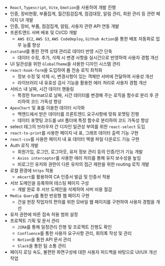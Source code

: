   - `React`, `Typescript`, `Vite`, `Emotion`을 사용하여 개발 진행
  - 인증, 장비현황, 부품집계, 월간점검집계, 점검대장, 알림 관리, 회원 관리 등 관련 페이지 UI 개발
  - 인증, 장비, 부품, 점검집계, 알림, 사용자 관련 API 연동 개발
  - 프론트엔드 서버 배포 및 CI/CD 개발 
    - `AWS EC2`, `AWS S3`, `AWS CodeDeploy`, `Github Action`을 통한 배포 자동화로 업무 능률 향상
  - `zustand`를 통한 전역 상태 관리로 데이터 반영 시간 단축
    - 데이터 수정, 추가, 삭제 시 변경 사항을 실시간으로 반영하여 사용자 경험 개선
  - UI 일관성을 위한 `GlobalTheme`을 사용한 디자인 시스템 관리
  - `react-hook-form`을 도입하여 폼 전송 로직 최적화
    - 정보 수정 및 삭제 시, 변경사항이 있는 객체만 서버에 전달하여 사용성 개선
    - 라이브러리 내 유효성 검사 기능을 활용한 에러 처리로 사용자 경험 개선
  - 서비스 내 날짜, 시간 데이터 핸들링
    - 특정한 format으로 날짜, 시간 데이터를 변경해 주는 로직을 함수로 분리 후 관리하여 코드 가독성 향상
  - `ApexChart` 및 표를 이용한 데이터 시각화
    - 백엔드에서 받은 데이터를 프론트엔드 요구사항에 맞춰 포맷팅 진행
    - 데이터 포맷팅 코드를 util 폴더에 특정 함수로 분리하여 코드 가독성 향상
  - select 태그의 브라우저 간 디자인 일관성 부여를 위한 `react-select` 도입
  - `react-to-print`를 사용한 페이지 내 표, 그래프 데이터 출력 기능 구현
  - `react-csv`를 사용한 페이지 내 표 데이터 엑셀 파일 다운로드 기능 구현
  - Auth 로직 개발
    - 회원가입, 로그인, 로그아웃, 유저 정보 관리 등의 인증/인가 기능 개발
    - `Axios interceptor`를 사용한 에러 처리를 통해 유지 보수성을 높임
    - 비로그인 유저와 권한이 다른 유저의 접근 제한을 위한 routing 로직 개발
  - 로컬 환경에 `https` 적용
    - `mkcert`를 활용하여 CA 인증서 발급 및 인증서 적용
  - 서브 도메인을 등록하여 테스팅 페이지 구성
    - 개발 완료 후 서브 도메인을 삭제하여 서버 비용 절감
  - `Media Query`를 통한 반응형 웹 페이지 구현
    - 건설 현장 작업자의 편의를 위한 모바일 웹 페이지를 구현하여 사용자 경험을 개선
  - 유저 권한에 따른 접속 허용 범위 설정
- 프로젝트 기획 및 문서 관리
  - `JIRA`를 통해 일정관리 진행 및 프로젝트 진행도 확인
  - `Confluence`를 통한 사용자 요구사항 관리, 회의록 작성 및 관리
  - `Notion`을 통한 API 문서 관리
  - `Slack`을 통한 팀 소통 관리
- 페이지 로딩 속도, 불편한 화면구성에 대한 사용자 피드백을 바탕으로 UI/UX 개선 작업